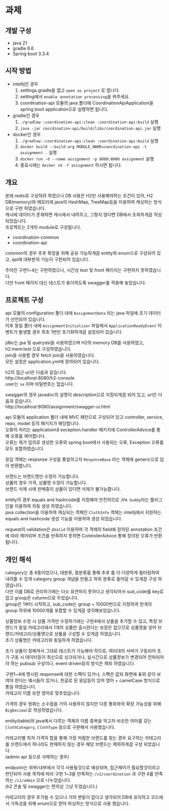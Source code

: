 # 과제

## 개발 구성
* java 21
* gradle 8.6
* Spring boot 3.3.4

## 시작 방법
* intellij인 경우
  1. settings.gradle을 열고 `open as project` 로 엽니다.
  2. setting에서 `enable annotation processing`을 켜주세요.
  3. coordination-api 모듈의 java 폴더에 CoordinationApiApplication을 spring boot application으로 실행하면 됩니다. 
* gradle인 경우
  1. `./gradlew :coordination-api:clean :coordination-api:build` 실행
  2. `java -jar coordination-api/build/libs/coordination-api.jar` 실행
* docker인 경우
  1. `./gradlew :coordination-api:clean :coordination-api:build` 실행
  2. `docker build --build-arg MODULE_NAME=coordination-api -t assignment .` 실행
  3. `docker run -d --name assignment -p 8080:8080 assignment` 실행
  4. 종료시에는 `docker rm -f assignment` 하시면 됩니다.
  
## 개요
본래 redis로 구성하려 하였으나 DB 사용은 H2만 사용해야하는 조건이 있어, H2 DB(memory)와 메모리에 java의 HashMap, TreeMap등을 이용하여 캐싱하는 방식으로 구현 하였습니다.  
캐시에 데이터가 존재하면 캐시에서 내려주고, 그렇지 않다면 DB에서 조회하게끔 작성되었습니다.  
프로젝트는 2개의 module로 구성됩니다.
* coordination-common
* coordination-api

common의 경우 추후 확장을 위해 공유 가능하게끔 entity와 enum으로 구성되어 있고, api에 대부분의 기능이 구현되어 있습니다.  

주어진 구현1~4는 구현하였으나, 시간상 test 및 front 페이지는 구현하지 못하였습니다.  
다만 front 페이지 대신 테스트가 용이하도록 swagger를 적용해 놓았습니다.  

## 프로젝트 구성
api 모듈의 configuration 폴더 내에 `AssignmentData` 라는 java 파일에 초기 데이터가 선언되어 있습니다.  
이후 동일 폴더 내에 `AssignmentInitializer` 파일에서 `ApplicationReadyEvent` 이벤트가 발생할 경우 최초 1번만 초기화하게끔 설정되어 있습니다.  

jdbc는 jpa 및 querydsl을 사용하였으며 H2의 memory DB를 사용하였고, h2:mem:test 으로 구성하였습니다.  
join을 사용할 경우 fetch join을 사용하였습니다.  
모든 설정은 application.yml에 정의되어 있습니다.  

h2의 접근 url은 다음과 같습니다.  
http://localhost:8080/h2-console  
user는 `sa` 이며 비밀번호는 없습니다.  

swagger의 경우 javadoc의 설명이 description으로 지정되게끔 되어 있고, url은 다음과 같습니다.  
http://localhost:8080/assignment/swagger-ui.html  

api 모듈의 application 폴더 내에 MVC 패턴으로 구성되어 있고 controller, service, repo, model 등의 패키지가 해당합니다.  
오류의 처리는 application내 exception.handler 패키지에 ControllerAdvice를 통해 오류를 제어합니다.  
오류는 제가 임의로 생성한 오류와 spring boot에서 사용되는 오류, Exception 오류를 모두 포함하였습니다.  

응답 객체는 response 구성을 통일하고자 `ResponseBase` 라는 객체에 generic으로 담아 반환합니다.

브랜드는 브랜드명만 수정이 가능합니다.  
상품의 경우 가격, 상품명 수정이 가능합니다.  
브랜드 삭제 시에 판매중이 상품이 있다면 삭제가 불가능합니다.  

entity의 경우 equals and hashcode를 지정해야 안전하므로 `JPA buddy`라는 플러그인을 이용하여 자동 생성 하였습니다.  
java collection을 이용하여 캐싱되는 객체인 `ClothInfo` 객체는 intellij에서 지원하는 equals and hashcode 생성 기능을 이용하여 생성 되었습니다.  

request의 validation은 `@Valid` 이용하여 각 객체의 field에 정의된 annotation 조건에 따라 제어되며 조건을 만족하지 못하면 ControllerAdvice 통해 정의된 오류가 반환 됩니다.  


## 개인 해석
category는 총 8종이었으나, 대분류, 중분류를 통해 추후 좀 더 다양하게 필터링하여 내려줄 수 있게 category group 개념을 만들고 하위 분류로 들어갈 수 있게끔 구성 하였습니다.  
다만 이를 DB로 관리하기에는 다소 유연하지 못하다고 생각되어서 sud_code를 key로 잡고 group은 column으로 두었습니다.  
group은 1부터 시작하고, sub_code는 group + 10000번으로 지정하여 한개의 group 하위에 10000개를 포함할 수 있게끔 생각해보았습니다.    

상품정보 수정 시 상품 가격만 수정하기에는 구현4에서 상품을 추가할 수 있고, 특정 브랜드가 동일 카테고리에서 1개의 상품만 출시한다는 보장은 없으므로 상품명을 넣어 브랜드/카테고리/상품명으로 상품을 구성할 수 있게끔 하였습니다.  
초기 상품명은 카테고리와 동일하게 하였습니다.  

초기 상품이 정해져서 그대로 테스트가 가능해야 하므로, 여러대의 서버가 구동되어 초기 구동 시 데이터등이 최신으로 싱크되거나, 실시간으로 상품정보가 변경되어 전파되어야 하는 pubsub 구성이나, event driven등의 방식은 제외 하였습니다.  

구현1~4에 명시된 response에 대한 스펙이 있거나, 스펙은 없되 화면에 표와 같이 보여야 한다는 예시들이 있거나, 한글로 된 응답등이 있어 영어 + camelCase 방식으로 통일 하였습니다.  
카테고리 이름 또한 영어로 맞추었습니다.  

가격의 경우 원화는 소수점을 거의 사용하지 않지만 다른 통화와의 확장 가능성을 위해 `BigDecimal`로 작성하였습니다.  

entity(table)와 java에서 다루는 객체의 이름 중복을 막고자 비슷한 의미를 갖는 `ClothCategory`, `ClothType` 등으로 구분해서 사용했습니다.  

카테고리별 최저 가격의 합을 통해 가장 저렴한 브랜드를 찾는 경우 요구하는 카테고리를 브랜드에서 하나라도 판매하지 않는 경우 해당 브랜드는 제외하게끔 구성 되었습니다.  
(admin api 등으로 삭제하는 경우)

endpoint는 외부/내부에서 각각 사용될것으로 예상되며, 접근제어가 필요할것이라고 판단되어 사용 목적에 따라 구현 1~3을 만족하는 `/v1/coordination` 과 구현 4를 만족하는 `/i1/admin` 으로 나누었습니다.  
(h2 콘솔 및 swagger는 편의상 그냥 두었습니다.)

카테고리의 경우 추가될 수 있으나 거의 변동이 없다고 생각되어 DB에 유지하고 코드에서 가독성을 위해 enum으로 받아 파싱하는 방식으로 사용 했습니다.  
